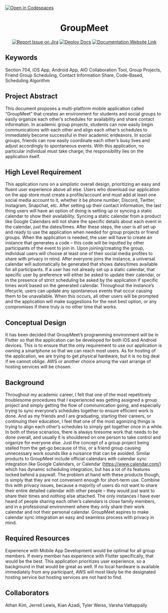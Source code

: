 [![Open in Codespaces](https://classroom.github.com/assets/launch-codespace-f4981d0f882b2a3f0472912d15f9806d57e124e0fc890972558857b51b24a6f9.svg)](https://classroom.github.com/open-in-codespaces?assignment_repo_id=9951177)
<div align="center">

# GroupMeet
[![Report Issue on Jira](https://img.shields.io/badge/Report%20Issues-Jira-0052CC?style=flat&logo=jira-software)](https://temple-cis-projects-in-cs.atlassian.net/jira/software/c/projects/DT/issues)
[![Deploy Docs](https://github.com/ApplebaumIan/tu-cis-4398-docs-template/actions/workflows/deploy.yml/badge.svg)](https://github.com/ApplebaumIan/tu-cis-4398-docs-template/actions/workflows/deploy.yml)
[![Documentation Website Link](https://img.shields.io/badge/-Documentation%20Website-brightgreen)](https://capstone-projects-2023-spring.github.io/project-groupmeet/)


</div>


## Keywords

Section 704, iOS App, Android App, AIO Collaboration Tool, Group Projects, Friend Group Scheduling, Contact Information Share, Code-Based, Scheduling Algorithm

## Project Abstract

This document proposes a multi-platform mobile application called “GroupMeet” that creates an environment for students and social groups to easily organize each other’s schedules for availability and share contact information. In academic group projects, students can now easily begin communications with each other and align each other’s schedules to immediately become successful in their academic endeavors. In social groups, friends can now easily coordinate each other’s busy lives and adjust accordingly to spontaneous events. With this application, no particular individual must take charge; the responsibility lies on the application itself. 

## High Level Requirement

This application runs on a simplistic overall design, prioritizing an easy and fluent user experience above all else. Users who download our application on the app store must create a profile/account and must add at least one social media account to it, whether it be phone number, Discord, Twitter, Instagram, Snapchat, etc. After setting up their contact information, the last thing users will have an option of doing is setting up or syncing a static calendar to show their availability. Syncing a static calendar from a product like Google Calendars will not share the specific details about each event in the calendar, just the dates/times. After these steps, the user is all set up and ready to use the application when needed for group projects or friend groups. 
When the application is needed, the user will have to create an instance that generates a code – this code will be inputted by other participants of the event to join in. Upon joining/creating the group, individual users will choose at least one of their social media profiles to share with privacy in mind. After everyone joins the instance, a universal calendar will automatically be generated that shows dates/times available for all participants. If a user has not already set up a static calendar, that specific user by preference will either be asked to update their calendar, or in the presence of strict scheduling be asked by the application if specific times work based on the generated calendar. Throughout the instance’s lifecycle, users can update any spontaneous events that occur causing them to be unavailable. When this occurs, all other users will be prompted and the application will make suggestions for the next best option, or any compromises if there truly is no other time that works.

## Conceptual Design

It has been decided that GroupMeet’s programming environment will be in Flutter so that the application can be developed for both iOS and Android devices. This is to ensure that the only requirement to use our application is owning a smartphone so that we can reach most users. As for hosting of the application, we are trying to get physical hardware, but it is no big deal if we cannot oblige. AWS or another choice among the vast arrange of hosting services will be chosen. 

## Background

Throughout my academic career, I felt that one of the most repetitively troublesome procedures that I experienced was getting assigned a group project and simply getting the flow of communication going, and especially trying to sync everyone’s schedules together to ensure efficient work is done. And as my friends and I are graduating, starting their careers, or continuing their education, I feel that one of the most agonizing things is trying to align each other’s schedules to simply get together once in a while. In both of these scenarios, there is always tiresome work that needs to be done overall, and usually it is shouldered on one person to take control and organize for everyone else. Just the concept of a group project being stalled from the get-go because of this, or a friend group causing unnecessary work sounds like a nuisance that can be avoided.
Similar products to GroupMeet include official calendars with calendar sync integration like Google Calendars, or Calendar (https://www.calendar.com/) which has dynamic scheduling integration, but has a lot of its features locked behind a paywall. The problem at hand with these products though, is simply that they are not convenient enough for short-term use. Combine this with privacy issues, because a majority of users do not want to share their entire detailed calendar with other people – they would just want to share their times and nothing else attached. The only instances I have ever heard of people sharing each other’s calendars is close family members, and in a professional environment where they only share their work calendar and not their personal calendar. GroupMeet aspires to make calendar sync integration an easy and seamless process with privacy in mind. 

## Required Resources

Experience with Mobile App Development would be optimal for all group members. If every member has experience with Flutter specifically, that would be the best. This application prioritizes user experience, so a background in that would be great as well. If no local hardware is available immediately from any participant, AWS will most likely be the designated hosting service but hosting services are not hard to find.

## Collaborators

Athan Kim, Jerrell Lewis, Kian Azadi, Tyler Weiss, Varsha Vattappally
<!-- [//]: # ( readme: collaborators -start )
<table>
<tr>
    <td align="center">
        <a href="https://github.com/ApplebaumIan">
            <img src="https://avatars.githubusercontent.com/u/9451941?v=4" width="100;" alt="ApplebaumIan"/>
            <br />
            <sub><b>Ian Tyler Applebaum</b></sub>
        </a>
    </td>
    <td align="center">
        <a href="https://github.com/leighflagg">
            <img src="https://avatars.githubusercontent.com/u/77810293?v=4" width="100;" alt="leighflagg"/>
            <br />
            <sub><b>Null</b></sub>
        </a>
    </td></tr>
</table>

[//]: # ( readme: collaborators -end ) -->

